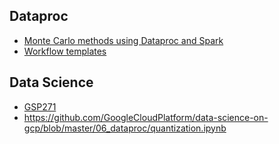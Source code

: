 
## Dataproc

* [Monte Carlo methods using Dataproc and Spark](https://cloud.google.com/solutions/monte-carlo-methods-with-hadoop-spark)
* [Workflow templates](https://cloud.google.com/dataproc/docs/concepts/workflows/overview)

## Data Science

* [GSP271](https://www.qwiklabs.com/focuses/3390?parent=catalog)
* https://github.com/GoogleCloudPlatform/data-science-on-gcp/blob/master/06_dataproc/quantization.ipynb
